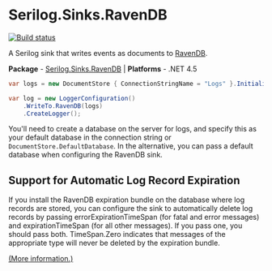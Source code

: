 # Serilog.Sinks.RavenDB

[![Build status](https://ci.appveyor.com/api/projects/status/maf8tidwq1xbvrqh/branch/master?svg=true)](https://ci.appveyor.com/project/serilog/serilog-sinks-ravendb/branch/master)

A Serilog sink that writes events as documents to [RavenDB](http://ravendb.net).

**Package** - [Serilog.Sinks.RavenDB](http://nuget.org/packages/serilog.sinks.ravendb)
| **Platforms** - .NET 4.5

```csharp
var logs = new DocumentStore { ConnectionStringName = "Logs" }.Initialize();

var log = new LoggerConfiguration()
    .WriteTo.RavenDB(logs)
    .CreateLogger();
```

You'll need to create a database on the server for logs, and specify this as your default database in the connection string or `DocumentStore.DefaultDatabase`.  In the alternative, you can pass a default database when configuring the RavenDB sink.

## Support for Automatic Log Record Expiration
If you install the RavenDB expiration bundle on the database where log records are stored, you can configure the
sink to automatically delete log records by passing errorExpirationTimeSpan (for fatal and error messages) and
expirationTimeSpan (for all other messages). If you pass one, you should pass both. TimeSpan.Zero indicates that
messages of the appropriate type will never be deleted by the expiration bundle.


[(More information.)](http://nblumhardt.com/2013/06/serilog-and-ravendb/)
